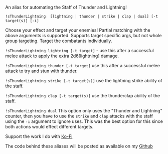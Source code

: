 An alias for automating the Staff of Thunder and Lightning!
 
`!sThunderLightning  [lightning | thunder | strike | clap | dual] [-t target(s)] [-i]`
 
Choose your effect and target your enemies!  Partial matching with the above arguments is supported.
Supports target specific args, but not whole group targeting.  Target the combatants individually.
 
`!sThunderLightning lightning [-t target]` - use this after a successful melee attack to apply the extra 2d6[lightning] damage.
 
`!sThunderLightning thunder [-t target]` use this after a successful melee attack to try and stun with thunder.
 
`!sThunderLightning strike [-t target(s)]` use the lightning strike ability of the staff.
  
`!sThunderLightning clap [-t target(s)]` use the thunderclap ability of the staff.
 
`!sThunderLightning dual`  This option only uses the "Thunder and Lightning" counter, then you have to use the `strike` and `clap` attacks with the staff using the `-i` argument to ignore uses.  This was the best option for this since both actions would effect different targets.
 

Support the work I do with [Ko-Fi](https://ko-fi.com/thereverendb)
 
The code behind these aliases will be posted as available on my [Github](https://github.com/TheReverendB/avrae-aliases)